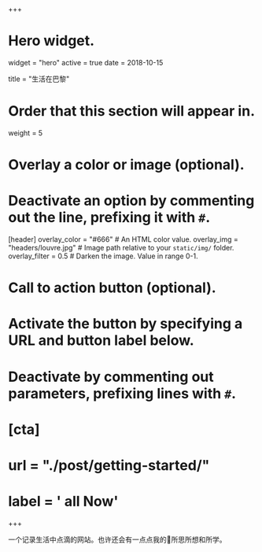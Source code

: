 +++
# Hero widget.
widget = "hero"
active = true
date = 2018-10-15

title = "生活在巴黎"

# Order that this section will appear in.
weight = 5

# Overlay a color or image (optional).
#   Deactivate an option by commenting out the line, prefixing it with `#`.
[header]
  overlay_color = "#666"  # An HTML color value.
  overlay_img = "headers/louvre.jpg"  # Image path relative to your `static/img/` folder.
  overlay_filter = 0.5  # Darken the image. Value in range 0-1.

# Call to action button (optional).
#   Activate the button by specifying a URL and button label below.
#   Deactivate by commenting out parameters, prefixing lines with `#`.
# [cta]
#  url = "./post/getting-started/"
#  label = '<i class="fa fa-download"></i> all Now'
+++

一个记录生活中点滴的网站。也许还会有一点点我的所思所想和所学。
